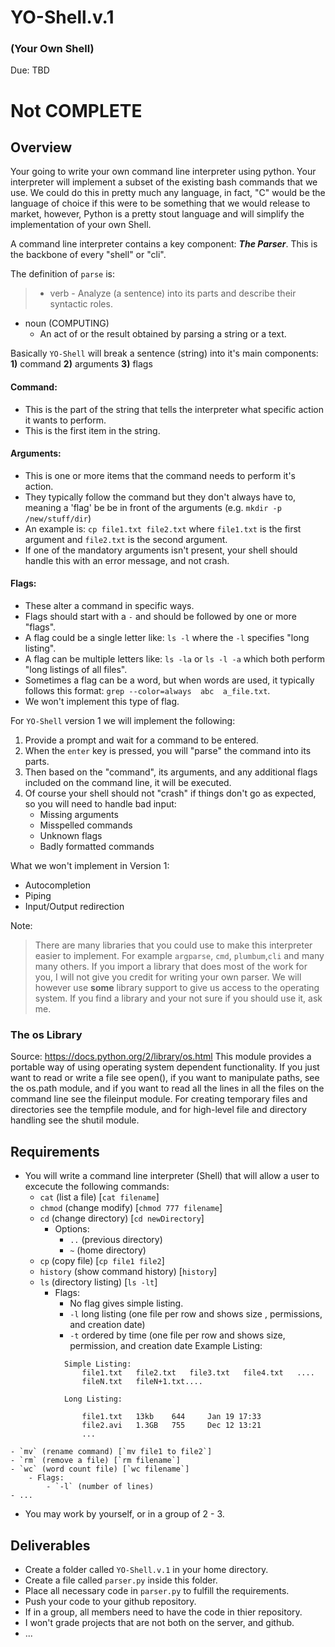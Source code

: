 # YO-Shell.v.1 
### (Your Own Shell) 
Due: TBD

# Not COMPLETE

## Overview

Your going to write your own command line interpreter using python. Your interpreter will implement a subset of the existing bash
commands that we use. We could do this in pretty much any language, in fact, "C" would be the language of choice if this were to 
be something that we would release to market, however, Python is a pretty stout language and will simplify the implementation of your
own Shell. 

A command line interpreter contains a key component: ***The Parser***. This is the backbone of every "shell" or "cli". 

The definition of `parse` is: 
>- verb 
    - Analyze (a sentence) into its parts and describe their syntactic roles.
- noun (COMPUTING)
    - An act of or the result obtained by parsing a string or a text.

Basically `YO-Shell` will break a sentence (string) into it's main components: **1)** command **2)** arguments **3)** flags

#### Command:

- This is the part of the string that tells the interpreter what specific action it wants to perform. 
- This is the first item in the string. 

#### Arguments:

- This is one or more items that the command needs to perform it's action. 
- They typically follow the command but they don't always have to, meaning a 'flag' be be in front of the arguments (e.g. `mkdir -p /new/stuff/dir`)
- An example is: `cp file1.txt file2.txt` where `file1.txt` is the first argument and `file2.txt` is the second argument. 
- If one of the mandatory arguments isn't present, your shell should handle this with an error message, and not crash.

#### Flags:
- These alter a command in specific ways. 
- Flags should start with a `-` and should be followed by one or more "flags".
- A flag could be a single letter like: `ls -l` where the `-l` specifies "long listing".
- A flag can be multiple letters like: `ls -la` or `ls -l -a` which both perform "long listings of all files".
- Sometimes a flag can be a word, but when words are used, it typically follows this format: `grep --color=always  abc  a_file.txt`.
- We won't implement this type of flag.

For `YO-Shell` version 1 we will implement the following: 

1. Provide a prompt and wait for a command to be entered. 
2. When the `enter` key is pressed, you will "parse" the command into its parts.
3. Then based on the "command", its arguments, and any additional flags included on the command line, it will be executed. 
4. Of course your shell should not "crash" if things don't go as expected, so you will need to handle bad input:
    - Missing arguments
    - Misspelled commands
    - Unknown flags
    - Badly formatted commands

What we won't implement in Version 1:
- Autocompletion
- Piping 
- Input/Output redirection

Note:
> There are many libraries that you could use to make this interpreter easier to implement. For example `argparse`, `cmd`, `plumbum`,`cli` and many many others. If you import a library that does most of the work for you, I will not give you credit for writing your own parser. We will however use **some** library support to give us access to the operating system. If you find a library and your not sure if you should use it, ask me.
>

### The os Library

Source: https://docs.python.org/2/library/os.html
This module provides a portable way of using operating system dependent functionality. If you just want to read or write a file see open(), if you want to manipulate paths, see the os.path module, and if you want to read all the lines in all the files on the command line see the fileinput module. For creating temporary files and directories see the tempfile module, and for high-level file and directory handling see the shutil module.

## Requirements

- You will write a command line interpreter (Shell) that will allow a user to excecute the following commands:
    - `cat` (list a file) [`cat filename`]
    - `chmod` (change modify) [`chmod 777 filename`]
    - `cd` (change directory) [`cd newDirectory`]
        - Options:
            - `..` (previous directory)
            - `~` (home directory)
    - `cp` (copy file) [`cp file1 file2`]
    - `history` (show command history) [`history`]
    - `ls`  (directory listing) [`ls -lt`] 
        - Flags:
            - No flag gives simple listing.
            - `-l` long listing (one file per row and shows size , permissions, and  creation date)
            - `-t` ordered by time (one file per row and shows size, permission, and creation date
    Example Listing:
```
            Simple Listing:
                file1.txt   file2.txt   file3.txt   file4.txt   ....
                fileN.txt   fileN+1.txt....
            
            Long Listing:
            
                file1.txt   13kb    644     Jan 19 17:33
                file2.avi   1.3GB   755     Dec 12 13:21
                ...
```

    - `mv` (rename command) [`mv file1 to file2`]
    - `rm` (remove a file) [`rm filename`] 
    - `wc` (word count file) [`wc filename`]
        - Flags:
            - `-l` (number of lines) 
    - ...
- You may work by yourself, or in a group of 2 - 3.  


## Deliverables

- Create a folder called `YO-Shell.v.1` in your home directory.
- Create a file called `parser.py` inside this folder.
- Place all necessary code in `parser.py` to fulfill the requirements. 
- Push your code to your github repository.  
- If in a group, all members need to have the code in thier repository.
- I won't grade projects that are not both on the server, and github. 
-  ...
